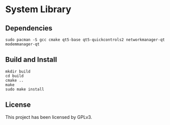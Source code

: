 # System Library

## Dependencies

```shell
sudo pacman -S gcc cmake qt5-base qt5-quickcontrols2 networkmanager-qt modemmanager-qt
```

## Build and Install

```
mkdir build
cd build
cmake ..
make
sudo make install
```

## License

This project has been licensed by GPLv3.